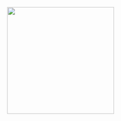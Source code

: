 <img src="https://github.com/basu021/lab/blob/main/elements/logo.svg" height="250" align="center" />
